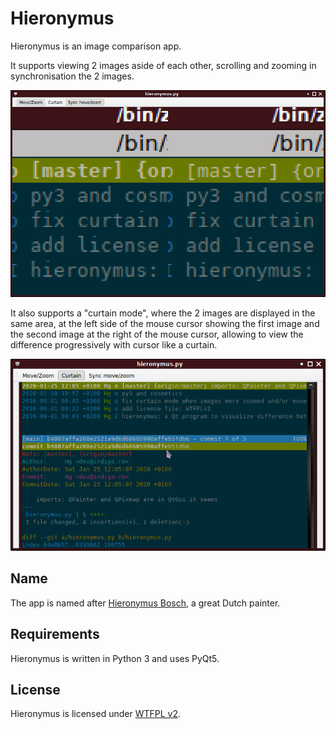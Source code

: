 # Hieronymus

Hieronymus is an image comparison app.

It supports viewing 2 images aside of each other, scrolling and zooming in synchronisation the 2 images.

![synced zoom and scroll mode](syncedzoom.png)

It also supports a "curtain mode", where the 2 images are displayed in the same area, at the left side of the mouse cursor showing the first image and the second image at the right of the mouse cursor, allowing to view the difference progressively with cursor like a curtain.

![curtain mode](curtain.png)

## Name

The app is named after [Hieronymus Bosch](https://en.wikipedia.org/wiki/Hieronymus_Bosch), a great Dutch painter.

## Requirements

Hieronymus is written in Python 3 and uses PyQt5.

## License

Hieronymus is licensed under [WTFPL v2](COPYING.WTFPL).
